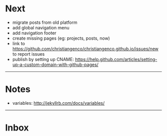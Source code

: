 # Next

* migrate posts from old platform
* add global navigation menu
* add navigation footer
* create missing pages (eg: projects, posts, now)
* link to https://github.com/christiangenco/christiangenco.github.io/issues/new to report issues
* publish by setting up CNAME: https://help.github.com/articles/setting-up-a-custom-domain-with-github-pages/

---

# Notes

* variables: http://jekyllrb.com/docs/variables/

---

# Inbox
